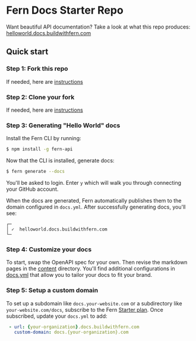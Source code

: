 # Fern Docs Starter Repo

Want beautiful API documentation? Take a look at what this repo produces: [helloworld.docs.buildwithfern.com](helloworld.docs.buildwithfern.com)

## Quick start 

### Step 1: Fork this repo 

If needed, here are [instructions](https://docs.github.com/en/get-started/quickstart/fork-a-repo#forking-a-repository)

### Step 2: Clone your fork 

If needed, here are [instructions](https://docs.github.com/en/get-started/quickstart/fork-a-repo#cloning-your-forked-repository)

### Step 3: Generating "Hello World" docs

Install the Fern CLI by running:

```bash
$ npm install -g fern-api
```

Now that the CLI is installed, generate docs:

```bash
$ fern generate --docs
```

You'll be asked to login. Enter `y` which will walk you through connecting your GitHub account.


When the docs are generated, Fern automatically publishes them to the domain configured in `docs.yml`. After successfully generating docs, you'll see:

```text
┌─
│ ✓  helloworld.docs.buildwithfern.com
└─
```

### Step 4: Customize your docs 

To start, swap the OpenAPI spec for your own. Then revise the markdown pages in the [content](fern/docs/content/) directory. You'll find additional configurations in [docs.yml](fern/docs.yml) that allow you to tailor your docs to fit your brand.

### Step 5: Setup a custom domain 

To set up a subdomain like `docs.your-website.com` or a subdirectory like `your-website.com/docs`, subscribe to the Fern [Starter plan](https://buildwithfern.com/pricing). Once subscribed, update your `docs.yml` to add:

``` yaml
 - url: {your-organization}.docs.buildwithfern.com
   custom-domain: docs.{your-organization}.com
```